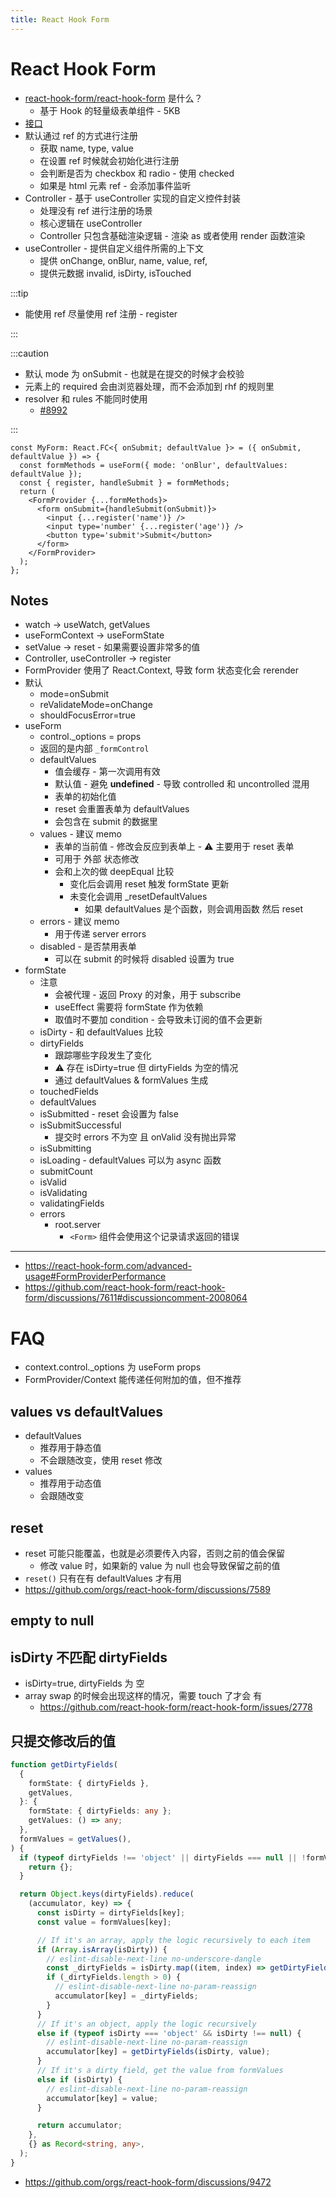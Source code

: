 ```yaml
---
title: React Hook Form
---
```


# React Hook Form

- [react-hook-form/react-hook-form](https://github.com/react-hook-form/react-hook-form) 是什么？
  - 基于 Hook 的轻量级表单组件 - 5KB
- [接口](https://react-hook-form.com/zh/api/)
- 默认通过 ref 的方式进行注册
  - 获取 name, type, value
  - 在设置 ref 时候就会初始化进行注册
  - 会判断是否为 checkbox 和 radio - 使用 checked
  - 如果是 html 元素 ref - 会添加事件监听
- Controller - 基于 useController 实现的自定义控件封装
  - 处理没有 ref 进行注册的场景
  - 核心逻辑在 useController
  - Controller 只包含基础渲染逻辑 - 渲染 as 或者使用 render 函数渲染
- useController - 提供自定义组件所需的上下文
  - 提供 onChange, onBlur, name, value, ref,
  - 提供元数据 invalid, isDirty, isTouched

:::tip

- 能使用 ref 尽量使用 ref 注册 - register

:::

:::caution

- 默认 mode 为 onSubmit - 也就是在提交的时候才会校验
- 元素上的 required 会由浏览器处理，而不会添加到 rhf 的规则里
- resolver 和 rules 不能同时使用
  - [#8992](https://github.com/orgs/react-hook-form/discussions/8992)

:::

```tsx
const MyForm: React.FC<{ onSubmit; defaultValue }> = ({ onSubmit, defaultValue }) => {
  const formMethods = useForm({ mode: 'onBlur', defaultValues: defaultValue });
  const { register, handleSubmit } = formMethods;
  return (
    <FormProvider {...formMethods}>
      <form onSubmit={handleSubmit(onSubmit)}>
        <input {...register('name')} />
        <input type='number' {...register('age')} />
        <button type='submit'>Submit</button>
      </form>
    </FormProvider>
  );
};
```

## Notes

- watch -> useWatch, getValues
- useFormContext -> useFormState
- setValue -> reset - 如果需要设置非常多的值
- Controller, useController -> register
- FormProvider 使用了 React.Context, 导致 form 状态变化会 rerender
- 默认
  - mode=onSubmit
  - reValidateMode=onChange
  - shouldFocusError=true
- useForm
  - control.\_options = props
  - 返回的是内部 `_formControl`
  - defaultValues
    - 值会缓存 - 第一次调用有效
    - 默认值 - 避免 **undefined** - 导致 controlled 和 uncontrolled 混用
    - 表单的初始化值
    - reset 会重置表单为 defaultValues
    - 会包含在 submit 的数据里
  - values - 建议 memo
    - 表单的当前值 - 修改会反应到表单上 - ⚠️ 主要用于 reset 表单
    - 可用于 外部 状态修改
    - 会和上次的做 deepEqual 比较
      - 变化后会调用 reset 触发 formState 更新
      - 未变化会调用 \_resetDefaultValues
        - 如果 defaultValues 是个函数，则会调用函数 然后 reset
  - errors - 建议 memo
    - 用于传递 server errors
  - disabled - 是否禁用表单
    - 可以在 submit 的时候将 disabled 设置为 true
- formState
  - 注意
    - 会被代理 - 返回 Proxy 的对象，用于 subscribe
    - useEffect 需要将 formState 作为依赖
    - 取值时不要加 condition - 会导致未订阅的值不会更新
  - isDirty - 和 defaultValues 比较
  - dirtyFields
    - 跟踪哪些字段发生了变化
    - ⚠️ 存在 isDirty=true 但 dirtyFields 为空的情况
    - 通过 defaultValues & formValues 生成
  - touchedFields
  - defaultValues
  - isSubmitted - reset 会设置为 false
  - isSubmitSuccessful
    - 提交时 errors 不为空 且 onValid 没有抛出异常
  - isSubmitting
  - isLoading - defaultValues 可以为 async 函数
  - submitCount
  - isValid
  - isValidating
  - validatingFields
  - errors
    - root.server
      - `<Form>` 组件会使用这个记录请求返回的错误

---

- https://react-hook-form.com/advanced-usage#FormProviderPerformance
- https://github.com/react-hook-form/react-hook-form/discussions/7611#discussioncomment-2008064

# FAQ

- context.control._options 为 useForm props
- FormProvider/Context 能传递任何附加的值，但不推荐

## values vs defaultValues

- defaultValues
  - 推荐用于静态值
  - 不会跟随改变，使用 reset 修改
- values
  - 推荐用于动态值
  - 会跟随改变

## reset

- reset 可能只能覆盖，也就是必须要传入内容，否则之前的值会保留
  - 修改 value 时，如果新的 value 为 null 也会导致保留之前的值
- `reset()` 只有在有 defaultValues 才有用
- https://github.com/orgs/react-hook-form/discussions/7589

## empty to null

## isDirty 不匹配 dirtyFields

- isDirty=true, dirtyFields 为 空
- array swap 的时候会出现这样的情况，需要 touch 了才会 有
  - https://github.com/react-hook-form/react-hook-form/issues/2778

## 只提交修改后的值

```ts
function getDirtyFields(
  {
    formState: { dirtyFields },
    getValues,
  }: {
    formState: { dirtyFields: any };
    getValues: () => any;
  },
  formValues = getValues(),
) {
  if (typeof dirtyFields !== 'object' || dirtyFields === null || !formValues) {
    return {};
  }

  return Object.keys(dirtyFields).reduce(
    (accumulator, key) => {
      const isDirty = dirtyFields[key];
      const value = formValues[key];

      // If it's an array, apply the logic recursively to each item
      if (Array.isArray(isDirty)) {
        // eslint-disable-next-line no-underscore-dangle
        const _dirtyFields = isDirty.map((item, index) => getDirtyFields(item, value[index]));
        if (_dirtyFields.length > 0) {
          // eslint-disable-next-line no-param-reassign
          accumulator[key] = _dirtyFields;
        }
      }
      // If it's an object, apply the logic recursively
      else if (typeof isDirty === 'object' && isDirty !== null) {
        // eslint-disable-next-line no-param-reassign
        accumulator[key] = getDirtyFields(isDirty, value);
      }
      // If it's a dirty field, get the value from formValues
      else if (isDirty) {
        // eslint-disable-next-line no-param-reassign
        accumulator[key] = value;
      }

      return accumulator;
    },
    {} as Record<string, any>,
  );
}
```

- https://github.com/orgs/react-hook-form/discussions/9472
